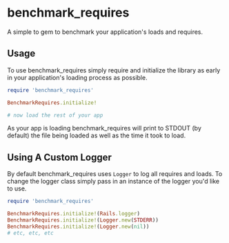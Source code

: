 benchmark_requires
==================

A simple to gem to benchmark your application's loads and requires.

## Usage

To use benchmark_requires simply require and initialize the library as early in
your application's loading process as possible.

```ruby
require 'benchmark_requires'

BenchmarkRequires.initialize!

# now load the rest of your app
```

As your app is loading benchmark_requires will print to STDOUT (by default) the
file being loaded as well as the time it took to load.

## Using A Custom Logger

By default benchmark_requires uses `Logger` to log all requires and loads. To
change the logger class simply pass in an instance of the logger you'd like to
use. 

```ruby
require 'benchmark_requires'

BenchmarkRequires.initialize!(Rails.logger)
BenchmarkRequires.initialize!(Logger.new(STDERR))
BenchmarkRequires.initialize!(Logger.new(nil))
# etc, etc, etc
```
